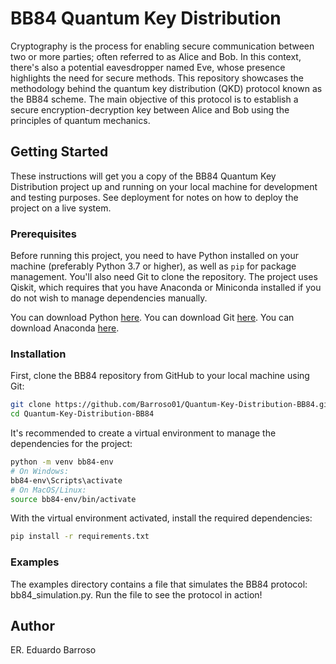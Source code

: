 # BB84 Quantum Key Distribution

Cryptography is the process for enabling secure communication between two or more parties; often referred to as Alice and Bob. In this context, there's also a potential eavesdropper named Eve, whose presence highlights the need for secure methods. This repository showcases the methodology behind the quantum key distribution (QKD) protocol known as the BB84 scheme. The main objective of this protocol is to establish a secure encryption-decryption key between Alice and Bob using the principles of quantum mechanics.

## Getting Started

These instructions will get you a copy of the BB84 Quantum Key Distribution project up and running on your local machine for development and testing purposes. See deployment for notes on how to deploy the project on a live system.

### Prerequisites

Before running this project, you need to have Python installed on your machine (preferably Python 3.7 or higher), as well as `pip` for package management. You'll also need Git to clone the repository. The project uses Qiskit, which requires that you have Anaconda or Miniconda installed if you do not wish to manage dependencies manually.

You can download Python [here](https://www.python.org/downloads/).
You can download Git [here](https://git-scm.com/downloads).
You can download Anaconda [here](https://www.anaconda.com/products/individual).

### Installation

First, clone the BB84 repository from GitHub to your local machine using Git:

```bash
git clone https://github.com/Barroso01/Quantum-Key-Distribution-BB84.git
cd Quantum-Key-Distribution-BB84
``` 
It's recommended to create a virtual environment to manage the dependencies for the project:

```bash
python -m venv bb84-env
# On Windows:
bb84-env\Scripts\activate
# On MacOS/Linux:
source bb84-env/bin/activate
```
With the virtual environment activated, install the required dependencies:
```bash
pip install -r requirements.txt
``` 

### Examples

The examples directory contains a file that simulates the BB84 protocol: bb84_simulation.py. Run the file to see the protocol in action!

## Author
ER. Eduardo Barroso 




